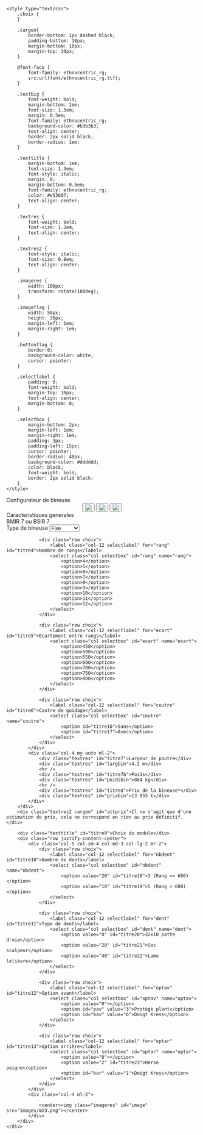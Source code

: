 <!DOCTYPE html>
<html>
<head>
	<meta charset="utf-8">
	<meta name="viewport" content="width=device width, initial-scale=1">
	<title>Configurateur de bineuse</title>
	<link rel="stylesheet" href="https://maxcdn.bootstrapcdn.com/bootstrap/4.0.0/css/bootstrap.min.css" integrity="sha384-Gn5384xqQ1aoWXA+058RXPxPg6fy4IWvTNh0E263XmFcJlSAwiGgFAW/dAiS6JXm" crossorigin="anonymous">
	<script src="https://code.jquery.com/jquery-3.2.1.slim.min.js" integrity="sha384-KJ3o2DKtIkvYIK3UENzmM7KCkRr/rE9/Qpg6aAZGJwFDMVNA/GpGFF93hXpG5KkN" crossorigin="anonymous"></script>
	<script src="https://cdnjs.cloudflare.com/ajax/libs/popper.js/1.12.9/umd/popper.min.js" integrity="sha384-ApNbgh9B+Y1QKtv3Rn7W3mgPxhU9K/ScQsAP7hUibX39j7fakFPskvXusvfa0b4Q" crossorigin="anonymous"></script>
	<script src="https://maxcdn.bootstrapcdn.com/bootstrap/4.0.0/js/bootstrap.min.js" integrity="sha384-JZR6Spejh4U02d8jOt6vLEHfe/JQGiRRSQQxSfFWpi1MquVdAyjUar5+76PVCmYl" crossorigin="anonymous"></script>
	<script src="https://ajax.googleapis.com/ajax/libs/jquery/3.5.0/jquery.min.js"></script>

	<style type="text/css">
		.choix {
		}

		.cargen{
			border-bottom: 1px dashed black;
			padding-bottom: 10px;
			margin-bottom: 10px;
			margin-top: 10px;
		}

		@font-face {
			font-family: ethnocentric_rg;
			src:url(font/ethnocentric_rg.ttf);
		}

		.textbig {
			font-weight: bold;
			margin-bottom: 1em;
			font-size: 1.5em;
			margin: 0.5em;
			font-family: ethnocentric_rg;
			background-color: #b3b3b3;
			text-align: center;
			border: 2px solid black;
			border-radius: 1em;
		}

		.texttitle {
			margin-bottom: 1em;
			font-size: 1.3em;
			font-style: italic;
			margin: 0;
			margin-bottom: 0.5em;
			font-family: ethnocentric_rg;
			color: #e53607;
			text-align: center;
		}

		.textres {
			font-weight: bold;
			font-size: 1.2em;
			text-align: center;
		}

		.textres2 {
			font-style: italic;
			font-size: 0.8em;
			text-align: center;
		}

		.imageres {
			width: 100px;
			transform: rotate(180deg);
		}

		.imageflag {
			width: 50px;
			height: 30px;
			margin-left: 1em;
			margin-right: 1em;
		}

		.buttonflag {
			border:0;
			background-color: white;
			cursor: pointer;
		}

		.selectlabel {
			padding: 0;
			font-weight: bold;
			margin-top: 10px;
			text-align: center;
			margin-bottom: 0;
		}

		.selectbox {
			margin-bottom: 2px;
			margin-left: 1em;
			margin-right: 1em;
			padding: 3px;
			padding-left: 15px;
			cursor: pointer;
			border-radius: 40px;
			background-color: #dddddd;
			color: black;
			font-weight: bold;
			border: 2px solid black;
		}
	</style>

</head>

<body>
	<div class="col mb-3">
		<div class="textbig" id="titre1">Configurateur de bineuse</div>
		<center>
			<button class="buttonflag">
				<img class="imageflag" id="flagfr" src="images/flag-fr.png">
			</button>
			<button class="buttonflag">
				<img class="imageflag" id="flages" src="images/flag-es.png">
			</button>
			<button class="buttonflag">
				<img class="imageflag" id="flagen" src="images/flag-en.png">
			</button>
		</center>
		<div class="texttitle" id="titre2">Caracteristiques generales</div>
		<div class="texttitle" id="nombin">BMIR 7 ou BSIR 7</div>
		<div class="row justify-content-center">
			<div class="col-5 col-sm-4 col-md-3 col-lg-2 my-auto mr-2">
				<div class="row choix">
					<label class="col-12 selectlabel" for="type" id="titre3">Type de bineuse</label>
					<select class="col selectbox" id="type" name="type">
						<option id="titre14">Fixe</option>
						<option id="titre15">Repliable</option>
					</select>
				</div>
				
				<div class="row choix">
					<label class="col-12 selectlabel" for="rang" id="titre4">Nombre de rangs</label>
					<select class="col selectbox" id="rang" name="rang">
						<option>4</option>
						<option>5</option>
						<option>6</option>
						<option>7</option>
						<option>8</option>
						<option>9</option>
						<option>10</option>
						<option>11</option>
						<option>12</option>
					</select>
				</div>
				
				<div class="row choix">
					<label class="col-12 selectlabel" for="ecart" id="titre5">Ecartement entre rangs</label>
					<select class="col selectbox" id="ecart" name="ecart">
						<option>450</option>
						<option>500</option>
						<option>550</option>
						<option>600</option>
						<option>700</option>
						<option>750</option>
						<option>800</option>
					</select>
				</div>

				<div class="row choix">
					<label class="col-12 selectlabel" for="coutre" id="titre6">Coutre de guidage</label>
					<select class="col selectbox" id="coutre" name="coutre">
						<option id="titre16">Sans</option>
						<option id="titre17">Avec</option>
					</select>
				</div>
			</div>
			<div class="col-4 my-auto ml-2">
				<div class="textres" id="titre7">Largeur de poutre</div>
				<div class="textres" id="largbin">4.2 m</div>
				<hr />
				<div class="textres" id="titre7b">Poids</div>
				<div class="textres" id="poidsbin">884 kg</div>
				<hr />
				<div class="textres" id="titre8">Prix de la bineuse*</div>
				<div class="textres" id="prixbin">13 855 €</div>
			</div>
		</div>
		<div class="textres2 cargen" id="attprix">Il ne s'agit que d'une estimation de prix, cela ne correspond en rien au prix définitif.</div>
		
		<div class="texttitle" id="titre9">Choix du module</div>
		<div class="row justify-content-center">
			<div class="col-5 col-sm-4 col-md-3 col-lg-2 mr-2">
				<div class="row choix">
					<label class="col-12 selectlabel" for="nbdent" id="titre10">Nombre de dents</label>
					<select class="col selectbox" id="nbdent" name="nbdent">
						<option value="20" id="titre18">3 (Rang <= 600)</option>
						<option value="10" id="titre19">5 (Rang > 600)</option>
					</select>
				</div>
				
				<div class="row choix">
					<label class="col-12 selectlabel" for="dent" id="titre11">Type de dents</label>
					<select class="col selectbox" id="dent" name="dent">
						<option value="0" id="titre20">32x10 patte d'oie</option>
						<option value="20" id="titre21">Soc scalpeur</option>
						<option value="40" id="titre22">Lame lelièvre</option>
					</select>
				</div>
				
				<div class="row choix">
					<label class="col-12 selectlabel" for="optav" id="titre12">Option avant</label>
					<select class="col selectbox" id="optav" name="optav">
						<option value="0"></option>
						<option id="pav" value="3">Protège plant</option>
						<option id="kav" value="6">Doigt Kress</option>
					</select>
				</div>
				
				<div class="row choix">
					<label class="col-12 selectlabel" for="optar" id="titre13">Option arrière</label>
					<select class="col selectbox" id="optar" name="optar">
						<option value="0"></option>
						<option value="2" id="titre23">Herse peigne</option>
						<option id="kar" value="1">Doigt Kress</option>
					</select>
				</div>
			</div>
			<div class="col-4 ml-2">
				
				<center><img class="imageres" id="image" src="images/m23.png"></center>
			</div>
		</div>
	</div>
</body>
</html>

<script>
	$(document).ready(function(){
		var nb = 0;
		var prixini = parseInt(13855);
		var milleprixini = parseInt(prixini / 1000);
		var centprixini = ("000" + (prixini - (milleprixini * 1000))).slice(-3);
		$('#rang').val(7);
		$('#prixbin').text(milleprixini + ' ' + centprixini + ' €');
		$('#ecart').val(500);
		$('#type').val('Repliable');
		$('#optav').val(3);
		$('select').on('change',function(){
			var poids = 0;
			var poidstot = 0;
			var prix = 0;
			var prixtot = 0;
			$('option').prop('disabled',false);
			var dent = parseInt($('#dent').val());
			var optav = parseInt($('#optav').val());
			var optar = parseInt($('#optar').val());
			var nbdent = parseInt($('#nbdent').val());
			var rang = parseInt($('#rang').val());
			var ecart = parseInt($('#ecart').val());
			var type = $('#type').val();
			var coutre = $('#coutre').val();
			if (dent == 40) {
				if (optav !== 0) {
					$('#optav').val(0);
					optav = 0;
				}
				$('#pav').prop('disabled',true);
				$('#kav').prop('disabled',true);
			} else if (optav == 6) {
				if (optar == 1) {
					$('#optar').val(0);
					optar = 0;
				}
				$('#kar').prop('disabled',true);
			}  else if (optar == 1) {
				if (optav == 6) {
					$('#optav').val(0);
					optav = 0;
				}
				$('#kav').prop('disabled',true);
			}
			nb = dent + optav + optar + nbdent;
			var image = 'images/m'+nb+'.png';
			$('#image').attr('src',image);

			if (nbdent == 10) {
				var nbd = 5;
				var dentmoins = 4;
				prix += 850;
				poids += 51.12;
				var poidsmoins = 5.37;
			} else {
				var nbd = 3;
				var dentmoins = 2;
				prix += 850;
				poids += 48.06;
				var poidsmoins = 2.31;
			}
			if (dent == 0) {
				prix += 116;
				if(nbd == 5){
					prix += 73;
				}
				poids += 3.4 * nbd;
				poidsmoins += 3.4 * dentmoins;
			} else if (dent == 20) {
				prix += 317;
				if(nbd == 5){
					prix += 202;
				}
				poids += 4.15 * nbd;
				poidsmoins += 4.15 * dentmoins;
			} else {
				if (nbd == 5) {
					prix += 548;
					poids += 22.01;
					poidsmoins += 17.86;
				} else {
					prix += 375;
					poids += 13.71;
					poidsmoins += 9.56;
				}
			}
			if (optav == 3){
				prix += 269;
				poids += 16.7;
				poidsmoins += 16.7;
			} else if (optav == 6) {
				prix += 799;
				poids += 17.15;
				poidsmoins += 17.15;
			}
			if (optar == 1) {
				prix += 924;
				poids += 22.2;
				poidsmoins += 22.2;
			} else if (optar == 2) {
				if (nbd == 5){
					prix += 462;
					poids += 9.03;
				} else {
					prix += 375;
					poids += 8.31;
				}
			}
			prix *= 100;
			prix = parseInt(prix);
			prix /= 100;
			poids *= 100;
			poids = parseInt(poids);
			poids /= 100;
			

			var larg = ecart * rang / 100;
			larg = parseInt(larg);
			larg += 2;
			larg /= 10;
			if (type == 'Fixe' || type == 'Fija' || type == 'Fixed') {
				var rampe = [3.5,4.2,5,6,6.6,7.4];
				for (var i = 0; i < rampe.length; i++) {
					if (larg <= rampe[i]) {
						larg = rampe[i];
						prixtot = 1130;
						i = rampe.length;
					}
				}
				poidstot = parseInt(80.86 + (24.22 * larg) + ((rang + 1) * poids) - poidsmoins);
			} else {
				var rampe = [4.2,5,6,6.6];
				for (var i = 0; i < rampe.length; i++) {
					if (larg <= rampe[i]) {
						larg = rampe[i];
						prixtot = 4000 + (11 * larg);
						i = rampe.length;
					}
				}
				poidstot = parseInt(368.92 - (24.22 * (6.6 - larg)) + ((rang + 1) * poids) - poidsmoins);
			}
			prixtot = parseInt(prixtot);
			if (coutre == "Avec" || coutre == 'Con' || coutre == 'With') {
				prixtot += 1221;
				poidstot += 96.36;
				poidstot = parseInt(poidstot);
			}
			prixtot += (rang + 1) * prix;
			prixtot = parseInt(prixtot);
			if(rang > 10){
				prixtot += 533;
			}
			prixtot = parseInt(prixtot);

			if (poidstot >= 1000){
				var mille = parseInt(poidstot/1000);
				var cent = ("000" + (poidstot - (mille * 1000))).slice(-3);
				$('#poidsbin').text(mille + ' ' + cent + ' kg');
			} else {
				$('#poidsbin').text(poidstot + ' kg');
			}

			$('#largbin').text(larg+' m');
			if (((type == 'Fixe' || type == 'Fija' || type == 'Fixed') && larg > 7.4) || ((type == 'Repliable' || type == 'Plegable' || type == 'Folding') && larg > 6.6)) {
				if (type == 'Fixe' || type == 'Repliable') {
					$('#prixbin').text('Nous consulter');
				}
				if (type == 'Fija' || type == 'Plegable') {
					$('#prixbin').text('Contáctenos');
				}
				if (type == 'Fixed' || type == 'Folding') {
					$('#prixbin').text('Contact us');
				}
			} else {
				if (prixtot >= 1000){
					var milleprixtot = parseInt(prixtot/1000);
					var centprixtot = ("000" + (prixtot - (milleprixtot * 1000))).slice(-3);
					$('#prixbin').text(milleprixtot + ' ' + centprixtot + ' €');
				} else {
					$('#prixbin').text(prixtot + ' €');
				}
			}

			if(ecart >= 600){
				if(type == 'Fixe'){
					$('#nombin').text('BLI ' + rang);
				} else {
					$('#nombin').text('BLIR ' + rang);
				}
			} else {
				if(type == 'Fixe'){
					$('#nombin').text('BMI ' + rang + ' ou BSI ' + rang);
				} else {
					$('#nombin').text('BMIR ' + rang + ' ou BSIR ' + rang);
				}
			}

		});
		$('#flagfr').on('click',function(){
			$('#titre1').text('Configurateur de bineuse');
			$('#titre2').text('Caracteristiques generales');
			$('#titre3').text('Type de bineuse');
			$('#titre4').text('Nombre de rangs');
			$('#titre5').text('Ecartement entre rangs');
			$('#titre6').text('Coutre de guidage');
			$('#titre7').text('Largeur de poutre');
			$('#titre7b').text('Poids');
			$('#titre8').text('Prix de la bineuse');
			$('#titre9').text('Choix du module');
			$('#titre10').text('Nombre de dents');
			$('#titre11').text('Type de dents');
			$('#titre12').text('Option avant');
			$('#titre13').text('Option arrière');
			$('#titre14').text('Fixe');
			$('#titre15').text('Repliable');
			$('#titre16').text('Sans');
			$('#titre17').text('Avec');
			$('#titre18').text('3 (Rang <= 600)');
			$('#titre19').text('5 (Rang > 600)');
			$('#titre20').text("32x10 patte d'oie");
			$('#titre21').text('Soc scalpeur');
			$('#titre22').text('Lame lelièvre');
			$('#titre23').text('Herse peigne');
			$('#pav').text('Protège plant');
			$('#kav').text('Doigt Kress');
			$('#kar').text('Doigt Kress');
			var prixbin = $('#prixbin').text();
			if (prixbin == 'Contáctenos' || prixbin == 'Contact us') {
				$('#prixbin').text('Nous consulter');
			}
			$('#attprix').text("*Il ne s'agit que d'une estimation de prix, cela ne correspond en rien au prix définitif.");
		});
		$('#flages').on('click',function(){
			$('#titre1').text('Configurador de binadora');
			$('#titre2').text('Principales características');
			$('#titre3').text('Tipo de la binadora');
			$('#titre4').text('Número de filas');
			$('#titre5').text('Separación entre filas');
			$('#titre6').text('Cuchillas de guía');
			$('#titre7').text('Anchura de la viga');
			$('#titre7b').text('Peso');
			$('#titre8').text('Precio de la binadora*');
			$('#titre9').text('Selección de los módulos');
			$('#titre10').text('Número de brazos');
			$('#titre11').text('Tipo de brazos');
			$('#titre12').text('Opción delantera');
			$('#titre13').text('Opción trasera');
			$('#titre14').text('Fija');
			$('#titre15').text('Plegable');
			$('#titre16').text('Sin');
			$('#titre17').text('Con');
			$('#titre18').text('3 (Filas <= 600)');
			$('#titre19').text('5 (Filas > 600)');
			$('#titre20').text("32x10 pata de ganso");
			$('#titre21').text('Rejas tipo golondrina');
			$('#titre22').text('Láminas relieve');
			$('#titre23').text('Peine trasero');
			$('#pav').text('Protector de plantas');
			$('#kav').text('Dedos Kress');
			$('#kar').text('Dedos Kress');
			var prixbin = $('#prixbin').text();
			if (prixbin == 'Nous consulter' || prixbin == 'Contact us') {
				$('#prixbin').text('Contáctenos');
			}
			$('#attprix').text("*Esto es solo una estimación, no corresponde al precio final.");
		});
		$('#flagen').on('click',function(){
			$('#titre1').text('Cultivator configurator');
			$('#titre2').text('Main features');
			$('#titre3').text('Cultivator model');
			$('#titre4').text('Number of rows');
			$('#titre5').text('Inter row spacing');
			$('#titre6').text('Disc coulter');
			$('#titre7').text('Width');
			$('#titre7b').text('Weight');
			$('#titre8').text('Cultivator price*');
			$('#titre9').text('Unit selection');
			$('#titre10').text('Number of tines');
			$('#titre11').text('Type of tines');
			$('#titre12').text('Front option');
			$('#titre13').text('Back option');
			$('#titre14').text('Fixed');
			$('#titre15').text('Folding');
			$('#titre16').text('Without');
			$('#titre17').text('With');
			$('#titre18').text('3 (Rows <= 600)');
			$('#titre19').text('5 (Rows > 600)');
			$('#titre20').text("32x10 duckfoot");
			$('#titre21').text('Shovel');
			$('#titre22').text('Lelièvre blade');
			$('#titre23').text('Following harrow');
			$('#pav').text('Plant protection disc');
			$('#kav').text('Kress fingerweeder');
			$('#kar').text('Kress fingerweeder');
			var prixbin = $('#prixbin').text();
			if (prixbin == 'Contáctenos' || prixbin == 'Nous consulter') {
				$('#prixbin').text('Contact us');
			}
			$('#attprix').text("*This is only a price estimate, it does not correspond to the final price.");
		});
	});
</script>
